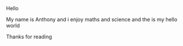 Hello

My name is Anthony and i enjoy maths and science and the is my hello world

Thanks for reading

